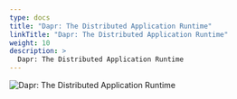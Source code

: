 ```yaml
---
type: docs
title: "Dapr: The Distributed Application Runtime"
linkTitle: "Dapr: The Distributed Application Runtime"
weight: 10
description: >
  Dapr: The Distributed Application Runtime
---
```


![Dapr: The Distributed Application Runtime](/images/bootcamp-slides/lightning-bootcamp/Slide10.PNG)
